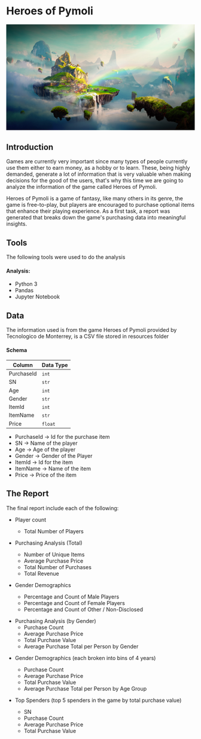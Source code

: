 # Heroes of Pymoli

[![](img/Fantasy.png)]()      

## Introduction

Games are currently very important since many types of people currently use them either to earn money, as a hobby or to learn. These, being highly demanded, generate a lot of information that is very valuable when making decisions for the good of the users, that's why this time we are going to analyze the information of the game called Heroes of Pymoli.

Heroes of Pymoli is a game of fantasy, like many others in its genre, the game is free-to-play, but players are encouraged to purchase optional items that enhance their playing experience. As a first task, a report was generated that breaks down the game's purchasing data into meaningful insights.

## Tools

The following tools were used to do the analysis

#### Analysis:
- Python 3
- Pandas
- Jupyter Notebook

## Data

The information used is from the game Heroes of Pymoli provided by Tecnologico de Monterrey, is a CSV file stored in resources folder

#### Schema

|   Column   | Data Type |
| ---------- | ----------|
| PurchaseId |   `int`   |
|     SN     |   `str`   |
|     Age    |   `int`   |
|   Gender   |   `str`   |
|   ItemId   |   `int`   |
|   ItemName |   `str`   |
|    Price   |  `float`  |

- PurchaseId  -> Id for the purchase item
- SN          -> Name of the player
- Age         -> Age of the player
- Gender      -> Gender of the Player
- ItemId      -> Id for the item
- ItemName    -> Name of the item
- Price       -> Price of the item


## The Report

The final report include each of the following:

+ Player count
    * Total Number of Players

+ Purchasing Analysis (Total)
    * Number of Unique Items
    * Average Purchase Price
    * Total Number of Purchases
    * Total Revenue

+ Gender Demographics
    * Percentage and Count of Male Players
    * Percentage and Count of Female Players
    * Percentage and Count of Other / Non-Disclosed

- Purchasing Analysis (by Gender)
    * Purchase Count
    * Average Purchase Price
    * Total Purchase Value
    * Average Purchase Total per Person by Gender

+ Gender Demographics (each broken into bins of 4 years)
    * Purchase Count
    * Average Purchase Price
    * Total Purchase Value
    * Average Purchase Total per Person by Age Group

+ Top Spenders (top 5 spenders in the game by total purchase value)
    * SN
    * Purchase Count
    * Average Purchase Price
    * Total Purchase Value